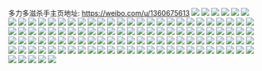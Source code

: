多力多滋杀手主页地址: https://weibo.com/u/1360675613 
![](https://wx4.sinaimg.cn/mw2000/511a431dly1h9g1j71p73j221q2sl7wj.jpg) 
![](https://wx4.sinaimg.cn/mw2000/511a431dly1h97wy80jonj20mz0avab4.jpg) 
![](https://wx4.sinaimg.cn/mw2000/511a431dly1h96v98ezqrj20mz1cvgu6.jpg) 
![](https://wx4.sinaimg.cn/mw2000/511a431dly1h94wp39ynwj22my2bw7wj.jpg) 
![](https://wx4.sinaimg.cn/mw2000/511a431dly1h8wuy6vx09j22c03401kz.jpg) 
![](https://wx4.sinaimg.cn/mw2000/511a431dly1h8wuyaof4zj22913401l0.jpg) 
![](https://wx4.sinaimg.cn/mw2000/511a431dly1h8wuy3rjh6j22c0340x6r.jpg) 
![](https://wx4.sinaimg.cn/mw2000/511a431dly1h8wuye2uzrj22c03404qr.jpg) 
![](https://wx4.sinaimg.cn/mw2000/511a431dly1h8o3b98wznj22c01uhb2a.jpg) 
![](https://wx4.sinaimg.cn/mw2000/511a431dly1h8o3bay647j22c022xnpe.jpg) 
![](https://wx4.sinaimg.cn/mw2000/511a431dly1h8kkhqpa0ej22c0340kjm.jpg) 
![](https://wx4.sinaimg.cn/mw2000/511a431dly1h8ibccoy5tj20n01dswqy.jpg) 
![](https://wx4.sinaimg.cn/mw2000/511a431dly1h8ibcdd2tkj20n01dsqfr.jpg) 
![](https://wx4.sinaimg.cn/mw2000/511a431dly1h8ibcbzzacj21qp2m4x6p.jpg) 
![](https://wx4.sinaimg.cn/mw2000/511a431dly1h8fdqucqsoj220p1kdqso.jpg) 
![](https://wx4.sinaimg.cn/mw2000/511a431dly1h8bd6n5jwrj20n01dsgtm.jpg) 
![](https://wx4.sinaimg.cn/mw2000/511a431dly1h8bd6mgpt3j23402c0u0x.jpg) 
![](https://wx4.sinaimg.cn/mw2000/511a431dly1h8bd6o6ol7j21tv2r7kjl.jpg) 
![](https://wx4.sinaimg.cn/mw2000/511a431dly1h8bd6pyxcaj23402c04qq.jpg) 
![](https://wx4.sinaimg.cn/mw2000/511a431dly1h7zpqao73vj20go0ckmxf.jpg) 
![](https://wx4.sinaimg.cn/mw2000/511a431dly1h7zubt80swj20k613b79v.jpg) 
![](https://wx4.sinaimg.cn/mw2000/511a431dly1h7wfeja4kuj20qo0qodij.jpg) 
![](https://wx4.sinaimg.cn/mw2000/511a431dly1h7v69yow6zj22c0340u10.jpg) 
![](https://wx4.sinaimg.cn/mw2000/511a431dly1h7q08jrzhsj23402c0b2a.jpg) 
![](https://wx4.sinaimg.cn/mw2000/511a431dly1h7noyprljij20yc0u0agm.jpg) 
![](https://wx4.sinaimg.cn/mw2000/511a431dly1h7ia68itmcj20u00qe41l.jpg) 
![](https://wx4.sinaimg.cn/mw2000/511a431dly1h7ff4th74uj22c03401l1.jpg) 
![](https://wx4.sinaimg.cn/mw2000/511a431dly1h7ff4pblotj22c0340b29.jpg) 
![](https://wx4.sinaimg.cn/mw2000/511a431dly1h7c2s2b7ufj20yb0u075v.jpg) 
![](https://wx4.sinaimg.cn/mw2000/511a431dly1h77chsbix2j227e340nbq.jpg) 
![](https://wx4.sinaimg.cn/mw2000/511a431dly1h77chxkfdmj228b3401d5.jpg) 
![](https://wx4.sinaimg.cn/mw2000/511a431dly1h77ci27n77j22c0395x6r.jpg) 
![](https://wx4.sinaimg.cn/mw2000/511a431dly1h73b7fty5vj22c0340jzd.jpg) 
![](https://wx4.sinaimg.cn/mw2000/511a431dly1h6vw5xwt12j22c0340wtg.jpg) 
![](https://wx4.sinaimg.cn/mw2000/511a431dly1h6t0q6p9wyj22c03404qr.jpg) 
![](https://wx4.sinaimg.cn/mw2000/511a431dly1h6t0q8sa0kj22c0340npf.jpg) 
![](https://wx4.sinaimg.cn/mw2000/511a431dly1h6s3e4cu96j20n01dsdo7.jpg) 
![](https://wx4.sinaimg.cn/mw2000/511a431dly1h6q3m82gmkj20mz1a742a.jpg) 
![](https://wx4.sinaimg.cn/mw2000/511a431dly1h6nnl74pbpj20n00mbq3w.jpg) 
![](https://wx4.sinaimg.cn/mw2000/511a431dly1h6lfydjsc4j22c0340e82.jpg) 
![](https://wx4.sinaimg.cn/mw2000/511a431dly1h67kcd47qnj20mz1avdh4.jpg) 
![](https://wx4.sinaimg.cn/mw2000/511a431dly1h67kew6yanj20jy0mdwfr.jpg) 
![](https://wx4.sinaimg.cn/mw2000/511a431dly1h659sbw168j22c0340qkc.jpg) 
![](https://wx4.sinaimg.cn/mw2000/511a431dly1h659sf57iqj22th2c0dk2.jpg) 
![](https://wx4.sinaimg.cn/mw2000/511a431dly1h659s8se2dj22c0340ni6.jpg) 
![](https://wx4.sinaimg.cn/mw2000/511a431dly1h659sj50hgj22c03404qr.jpg) 
![](https://wx4.sinaimg.cn/mw2000/511a431dly1h63xtwujcsj20iw0ekjrz.jpg) 
![](https://wx4.sinaimg.cn/mw2000/511a431dly1h61vyharo6j22c02yeao3.jpg) 
![](https://wx4.sinaimg.cn/mw2000/511a431dly1h61vxhdllfj22ij27h7wj.jpg) 
![](https://wx4.sinaimg.cn/mw2000/511a431dly1h61vxjvjatj21sc2dsb2a.jpg) 
![](https://wx4.sinaimg.cn/mw2000/511a431dly1h61vy56zsqj23402c04qr.jpg) 
![](https://wx4.sinaimg.cn/mw2000/511a431dly1h61w3r3c31j21vc2sq1l1.jpg) 
![](https://wx4.sinaimg.cn/mw2000/511a431dly1h61vyvgvpvj22c0340tn5.jpg) 
![](https://wx4.sinaimg.cn/mw2000/511a431dly1h61vyk7r1dj23402c0b2a.jpg) 
![](https://wx4.sinaimg.cn/mw2000/511a431dly1h61vzxhtujj22cg2axe82.jpg) 
![](https://wx4.sinaimg.cn/mw2000/511a431dly1h61vys8lk5j22u820ghdu.jpg) 
![](https://wx4.sinaimg.cn/mw2000/511a431dly1h5tpf8iv5uj22c0340npf.jpg) 
![](https://wx4.sinaimg.cn/mw2000/511a431dly1h5tpf4mcrej22c0340x6r.jpg) 
![](https://wx4.sinaimg.cn/mw2000/511a431dly1h5tpesm0y7j22c0340b2c.jpg) 
![](https://wx4.sinaimg.cn/mw2000/511a431dly1h5tpfs1mfrj22c02ub4qr.jpg) 
![](https://wx4.sinaimg.cn/mw2000/511a431dly1h5tpeyth0mj23402c0npf.jpg) 
![](https://wx4.sinaimg.cn/mw2000/511a431dly1h5tpfhtc75j23402c0npf.jpg) 
![](https://wx4.sinaimg.cn/mw2000/511a431dly1h5tpeh19ooj23402c0u0y.jpg) 
![](https://wx4.sinaimg.cn/mw2000/511a431dly1h5tpfb55bcj22c0340qv5.jpg) 
![](https://wx4.sinaimg.cn/mw2000/511a431dly1h5tpflcb8qj23402c0x6q.jpg) 
![](https://wx4.sinaimg.cn/mw2000/511a431dly1h5tpfclbelj22c03401dx.jpg) 
![](https://wx4.sinaimg.cn/mw2000/511a431dly1h5tpfospyzj22c0340qv6.jpg) 
![](https://wx4.sinaimg.cn/mw2000/511a431dly1h5pllwg421j217s1dg7sp.jpg) 
![](https://wx4.sinaimg.cn/mw2000/511a431dly1h5olc7gkjtj20mz0fy401.jpg) 
![](https://wx4.sinaimg.cn/mw2000/511a431dly1h5oli61gxmj208c064weg.jpg) 
![](https://wx4.sinaimg.cn/mw2000/511a431dly1h5klail1n7j20mz1a1jwp.jpg) 
![](https://wx4.sinaimg.cn/mw2000/511a431dly1h5i790fmc7j22c0340hdu.jpg) 
![](https://wx4.sinaimg.cn/mw2000/511a431dly1h5i78ypyd5j22c0340kjn.jpg) 
![](https://wx4.sinaimg.cn/mw2000/511a431dly1h5i791xvuqj23402c0e82.jpg) 
![](https://wx4.sinaimg.cn/mw2000/511a431dly1h5djwjgegpj21sc2ds7wi.jpg) 
![](https://wx4.sinaimg.cn/mw2000/511a431dly1h5djwh2huhj21fw28lu0x.jpg) 
![](https://wx4.sinaimg.cn/mw2000/511a431dly1h5bavz55qtj20n01dsqi1.jpg) 
![](https://wx4.sinaimg.cn/mw2000/511a431dly1h58r0idf8bj20n00eygnf.jpg) 
![](https://wx4.sinaimg.cn/mw2000/511a431dly1h58r0ioxphj20mz0f6myx.jpg) 
![](https://wx4.sinaimg.cn/mw2000/511a431dly1h58r0i4i47j20mz0fg407.jpg) 
![](https://wx4.sinaimg.cn/mw2000/511a431dly1h54x2c4mduj22c0340hdu.jpg) 
![](https://wx4.sinaimg.cn/mw2000/511a431dly1h532c385llj22c0340qv9.jpg) 
![](https://wx4.sinaimg.cn/mw2000/511a431dly1h52om2tpbij23402c0hdv.jpg) 
![](https://wx4.sinaimg.cn/mw2000/511a431dly1h51gle8xmqj20n01dsaq0.jpg) 
![](https://wx4.sinaimg.cn/mw2000/511a431dly1h51glb7pjmj20n01ds169.jpg) 
![](https://wx4.sinaimg.cn/mw2000/511a431dly1h4zc5yjx2tj20n00mbq3w.jpg) 
![](https://wx4.sinaimg.cn/mw2000/511a431dly1h4w45ll2duj21n918gh36.jpg) 
![](https://wx4.sinaimg.cn/mw2000/511a431dly1h4w45lz2exj218g1n943s.jpg) 
![](https://wx4.sinaimg.cn/mw2000/511a431dly1h4w45l3sx0j20io140q8e.jpg) 
![](https://wx4.sinaimg.cn/mw2000/511a431dly1h4w45mnp3sj20u016gaf0.jpg) 
![](https://wx4.sinaimg.cn/mw2000/511a431dly1h4w45nikvjj21mz27be81.jpg) 
![](https://wx4.sinaimg.cn/mw2000/511a431dly1h4w45m9bxpj20tq14010z.jpg) 
![](https://wx4.sinaimg.cn/mw2000/511a431dly1h4v0cke21tj22by2dz7wi.jpg) 
![](https://wx4.sinaimg.cn/mw2000/511a431dly1h4r2tkox4pj21zz32ub2b.jpg) 
![](https://wx4.sinaimg.cn/mw2000/511a431dly1h4r2tmtof6j21qs2bq7wi.jpg) 
![](https://wx4.sinaimg.cn/mw2000/511a431dly1h4ov7uttrxj20u00suwh8.jpg) 
![](https://wx4.sinaimg.cn/mw2000/511a431dly1h4mprkkwm5j21kt229ng6.jpg) 
![](https://wx4.sinaimg.cn/mw2000/511a431dly1h4mptcqlucj22c03407wi.jpg) 
![](https://wx4.sinaimg.cn/mw2000/511a431dly1h4gn54xb5lj20n01cfdkr.jpg) 
![](https://wx4.sinaimg.cn/mw2000/511a431dly1h48jqmp90vj20mz13cwjn.jpg) 
![](https://wx4.sinaimg.cn/mw2000/511a431dly1h48jqmz41zj20mz137afk.jpg) 
![](https://wx4.sinaimg.cn/mw2000/511a431dly1h48jqnc8t8j20my13e45a.jpg) 
![](https://wx4.sinaimg.cn/mw2000/511a431dly1h48jqo00wlj20mz13ctdm.jpg) 
![](https://wx4.sinaimg.cn/mw2000/511a431dly1h48jqmcnsnj20mz13fafa.jpg) 
![](https://wx4.sinaimg.cn/mw2000/511a431dly1h46aa5gkajj20mz0hxach.jpg) 
![](https://wx4.sinaimg.cn/mw2000/511a431dly1h44115jg89j21s12de4qq.jpg) 
![](https://wx4.sinaimg.cn/mw2000/511a431dly1h441141jwej21wk2uze82.jpg) 
![](https://wx4.sinaimg.cn/mw2000/511a431dly1h44116sz86j21h4206hdt.jpg) 
![](https://wx4.sinaimg.cn/mw2000/511a431dly1h4411d7c3jj22c0318hdv.jpg) 
![](https://wx4.sinaimg.cn/mw2000/511a431dly1h3rdk8dfstj22c02ltb2b.jpg) 
![](https://wx4.sinaimg.cn/mw2000/511a431dly1h3rbjhpyyjj22tc2c0x6q.jpg) 
